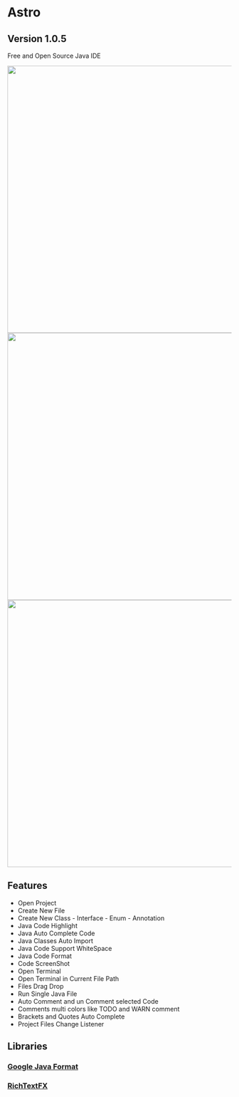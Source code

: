 # Astro
## Version 1.0.5
Free and Open Source Java IDE
 
 
<img src="https://i.imgur.com/cyVNRUt.jpg" width="600">
 
<img src="https://i.imgur.com/3OduBEd.jpg" width="600">

<img src="https://i.imgur.com/Hu6i8Ix.jpg" width="600">

## Features
- Open Project
- Create New File
- Create New Class - Interface - Enum - Annotation
- Java Code Highlight
- Java Auto Complete Code
- Java Classes Auto Import
- Java Code Support WhiteSpace
- Java Code Format
- Code ScreenShot
- Open Terminal
- Open Terminal in Current File Path
- Files Drag Drop
- Run Single Java File
- Auto Comment and un Comment selected Code
- Comments multi colors like TODO and WARN comment
- Brackets and Quotes Auto Complete
- Project Files Change Listener


## Libraries
### [Google Java Format](https://github.com/google/google-java-format)
### [RichTextFX](https://github.com/FXMisc/RichTextFX)

